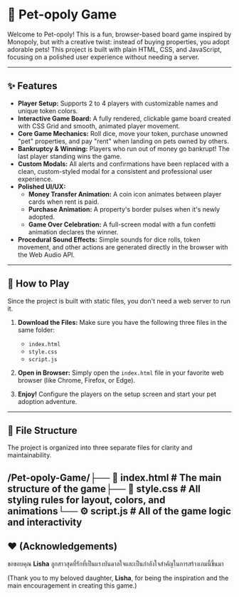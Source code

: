 # 🐾 Pet-opoly Game

Welcome to Pet-opoly! This is a fun, browser-based board game inspired by Monopoly, but with a creative twist: instead of buying properties, you adopt adorable pets! This project is built with plain HTML, CSS, and JavaScript, focusing on a polished user experience without needing a server.



---

## ✨ Features

* **Player Setup:** Supports 2 to 4 players with customizable names and unique token colors.
* **Interactive Game Board:** A fully rendered, clickable game board created with CSS Grid and smooth, animated player movement.
* **Core Game Mechanics:** Roll dice, move your token, purchase unowned "pet" properties, and pay "rent" when landing on pets owned by others.
* **Bankruptcy & Winning:** Players who run out of money go bankrupt! The last player standing wins the game.
* **Custom Modals:** All alerts and confirmations have been replaced with a clean, custom-styled modal for a consistent and professional user experience.
* **Polished UI/UX:**
    * **Money Transfer Animation:** A coin icon animates between player cards when rent is paid.
    * **Purchase Animation:** A property's border pulses when it's newly adopted.
    * **Game Over Celebration:** A full-screen modal with a fun confetti animation declares the winner.
* **Procedural Sound Effects:** Simple sounds for dice rolls, token movement, and other actions are generated directly in the browser with the Web Audio API.

---

## 🚀 How to Play

Since the project is built with static files, you don't need a web server to run it.

1.  **Download the Files:** Make sure you have the following three files in the same folder:
    * `index.html`
    * `style.css`
    * `script.js`

2.  **Open in Browser:** Simply open the `index.html` file in your favorite web browser (like Chrome, Firefox, or Edge).

3.  **Enjoy!** Configure the players on the setup screen and start your pet adoption adventure.

---

## 📁 File Structure

The project is organized into three separate files for clarity and maintainability.


/Pet-opoly-Game/├── 📄 index.html      # The main structure of the game├── 🎨 style.css       # All styling rules for layout, colors, and animations└── ⚙️ script.js       # All of the game logic and interactivity
---

## ❤️ (Acknowledgements)

ขอขอบคุณ **Lisha** ลูกสาวสุดที่รักที่เป็นแรงบันดาลใจและเป็นกำลังใจสำคัญในการสร้างเกมนี้ขึ้นมา

(Thank you to my beloved daughter, **Lisha**, for being the inspiration and the main encouragement in creating this game.)

